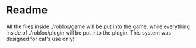 # Readme
All the files inside ./roblox/game will be put into the game, while everything inside of ./roblox/plugin will be put into the plugin.
This system was designed for cat's use only!